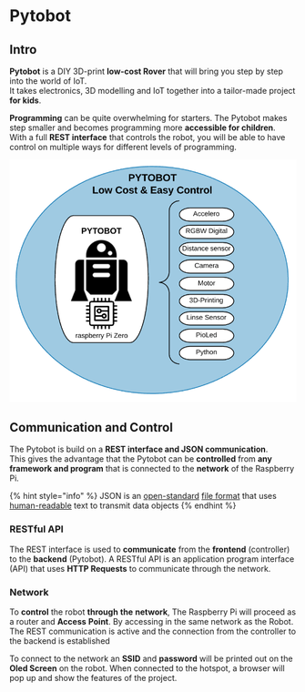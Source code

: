 # Pytobot

## Intro

**Pytobot** is a DIY 3D-print **low-cost Rover** that will bring you step by step into the world of IoT.  
It takes electronics, 3D modelling and IoT together into a tailor-made project **for kids**.

**Programming** can be quite overwhelming for starters. The Pytobot makes step smaller and becomes programming more **accessible for children**.  
With a full **REST interface** that controls the robot, you will be able to have control on multiple ways for different levels of programming.

![](.gitbook/assets/screenshot-2019-05-27-at-15.29.30.png)

## Communication and Control

The Pytobot is build on a **REST interface and JSON communication**.  
This gives the advantage that the Pytobot can be **controlled** from **any framework and program** that is connected to the **network** of the Raspberry Pi.

{% hint style="info" %}
JSON is an [open-standard](https://en.wikipedia.org/wiki/Open_standard) [file format](https://en.wikipedia.org/wiki/File_format) that uses [human-readable](https://en.wikipedia.org/wiki/Human-readable_medium) text to transmit data objects
{% endhint %}

### RESTful API

The REST interface is used to **communicate** from the **frontend** \(controller\) to the **backend** \(Pytobot\). A RESTful API is an application program interface \(API\) that uses **HTTP Requests** to communicate through the network.

### Network

To **control** the robot **through** **the** **network**, The Raspberry Pi will proceed as a router and **Access** **Point**. By accessing in the same network as the Robot. The REST communication is active and the connection from the controller to the backend is established

To connect to the network an **SSID** and **password** will be printed out on the **Oled Screen** on the robot. When connected to the hotspot, a browser will pop up and show the features of the project.

